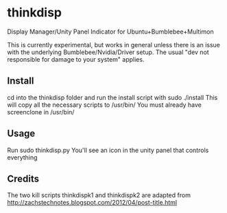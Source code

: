 thinkdisp
=========

Display Manager/Unity Panel Indicator for Ubuntu+Bumblebee+Multimon

This is currently experimental, but works in general unless there is an issue with the underlying Bumblebee/Nvidia/Driver setup. The usual "dev not responsible for damage to your system" applies.

Install
-------
cd into the thinkdisp folder and run the install script with
    sudo ./install
This will copy all the necessary scripts to /usr/bin/
You must already have screenclone in /usr/bin/

Usage
-----
Run
    sudo thinkdisp.py
You'll see an icon in the unity panel that controls everything


Credits
-------
The two kill scripts thinkdispk1 and thinkdispk2 are adapted from http://zachstechnotes.blogspot.com/2012/04/post-title.html
